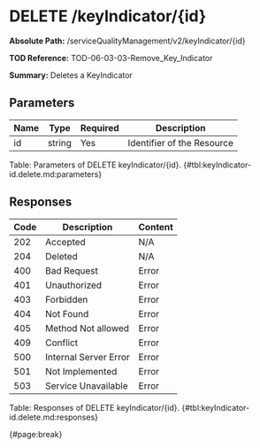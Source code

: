 <!--
    ATTENTION: This file was generated via gradle!
               Do NOT manually edit this file! Any such changes will be overwritten!
-->

# DELETE /keyIndicator/{id}

**Absolute Path:** /serviceQualityManagement/v2/keyIndicator/{id}

**TOD Reference:** TOD-06-03-03-Remove_Key_Indicator

**Summary:** Deletes a KeyIndicator

## Parameters

| Name | Type | Required | Description |
| ------ | ------ | --- | ------------ |
| id | string | Yes | Identifier of the Resource |

Table: Parameters of DELETE keyIndicator/{id}. {#tbl:keyIndicator-id.delete.md:parameters}

## Responses

| Code | Description | Content |
|------|-------------|---------|
| 202 | Accepted | N/A |
| 204 | Deleted | N/A |
| 400 | Bad Request | Error |
| 401 | Unauthorized | Error |
| 403 | Forbidden | Error |
| 404 | Not Found | Error |
| 405 | Method Not allowed | Error |
| 409 | Conflict | Error |
| 500 | Internal Server Error | Error |
| 501 | Not Implemented | Error |
| 503 | Service Unavailable | Error |

Table: Responses of DELETE keyIndicator/{id}. {#tbl:keyIndicator-id.delete.md:responses}

{#page:break}
